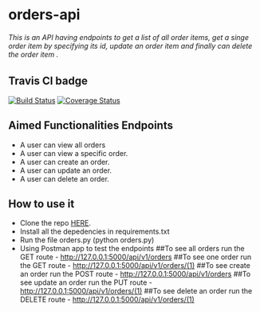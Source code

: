 # orders-api

 ###### This is an API having endpoints to get a list of all order items, get a singe order item by specifying its id, update an order item and finally can delete the order item .

## Travis CI badge
[![Build Status](https://travis-ci.com/TeamoreA/fast-food-api.svg?branch=master)](https://travis-ci.com/TeamoreA/fast-food-api)
[![Coverage Status](https://coveralls.io/repos/github/TeamoreA/manager/badge.svg?branch=master)](https://coveralls.io/github/TeamoreA/manager?branch=master)


## Aimed Functionalities Endpoints 
- A user can view all orders
- A user can view a specific order.
- A user can create an order.
- A user can update an order.
- A user can delete an order.

## How to use it

- Clone the repo [HERE](https://github.com/TeamoreA/orders-api).
- Install all the depedencies in requirements.txt
- Run the file orders.py (python orders.py)
- Using Postman app to test the endpoints
    ##To see all orders run the GET route - http://127.0.0.1:5000/api/v1/orders
    ##To see one order run the GET route - http://127.0.0.1:5000/api/v1/orders/(1)
    ##To see create an order run the POST route - http://127.0.0.1:5000/api/v1/orders
    ##To see update an order run the PUT route - http://127.0.0.1:5000/api/v1/orders/(1)
    ##To see delete an order run the DELETE route - http://127.0.0.1:5000/api/v1/orders/(1)
